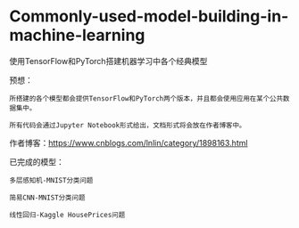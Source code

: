 # Commonly-used-model-building-in-machine-learning
使用TensorFlow和PyTorch搭建机器学习中各个经典模型

预想：
    
    所搭建的各个模型都会提供TensorFlow和PyTorch两个版本，并且都会使用应用在某个公共数据集中。
    
    所有代码会通过Jupyter Notebook形式给出，文档形式将会放在作者博客中。
  
作者博客：https://www.cnblogs.com/lnlin/category/1898163.html

已完成的模型：

    多层感知机-MNIST分类问题
   
    简易CNN-MNIST分类问题
    
    线性回归-Kaggle HousePrices问题
